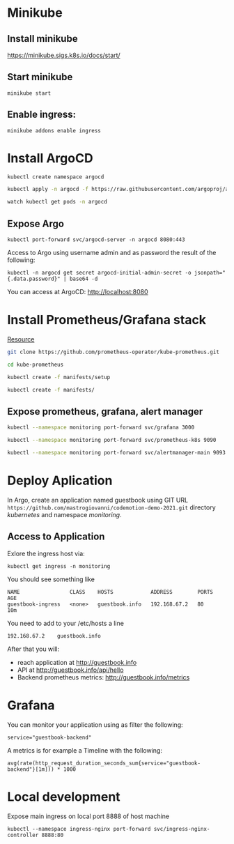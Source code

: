 # Minikube

## Install minikube

https://minikube.sigs.k8s.io/docs/start/

## Start minikube

`minikube start`

## Enable ingress: 

`minikube addons enable ingress`
# Install ArgoCD

```bash
kubectl create namespace argocd

kubectl apply -n argocd -f https://raw.githubusercontent.com/argoproj/argo-cd/stable/manifests/install.yaml

watch kubectl get pods -n argocd
```

## Expose Argo

`kubectl port-forward svc/argocd-server -n argocd 8080:443`

Access to Argo using username admin and as password the result of the following:

`kubectl -n argocd get secret argocd-initial-admin-secret -o jsonpath="{.data.password}" | base64 -d`

You can access at ArgoCD: [http://localhost:8080](http://localhost:8080)
# Install Prometheus/Grafana stack

[Resource](https://computingforgeeks.com/setup-prometheus-and-grafana-on-kubernetes/)

```bash
git clone https://github.com/prometheus-operator/kube-prometheus.git

cd kube-prometheus

kubectl create -f manifests/setup

kubectl create -f manifests/
```

## Expose prometheus, grafana, alert manager

```bash
kubectl --namespace monitoring port-forward svc/grafana 3000

kubectl --namespace monitoring port-forward svc/prometheus-k8s 9090

kubectl --namespace monitoring port-forward svc/alertmanager-main 9093
```

# Deploy Aplication

In Argo, create an application named guestbook using GIT URL `https://github.com/mastrogiovanni/codemotion-demo-2021.git` directory *kubernetes* and namespace *monitoring*.

## Access to Application

Exlore the ingress host via:

`kubectl get ingress -n monitoring`

You should see something like 

```
NAME                CLASS    HOSTS            ADDRESS        PORTS   AGE
guestbook-ingress   <none>   guestbook.info   192.168.67.2   80      10m
```

You need to add to your /etc/hosts a line

```
192.168.67.2    guestbook.info
```

After that you will:
- reach application at http://guestbook.info
- API at http://guestbook.info/api/hello
- Backend prometheus metrics: http://guestbook.info/metrics

# Grafana

You can monitor your application using as filter the following:

```
service="guestbook-backend"
```

A metrics is for example a Timeline with the following:

`avg(rate(http_request_duration_seconds_sum{service="guestbook-backend"}[1m])) * 1000`

# Local development

Expose main ingress on local port 8888 of host machine

`kubectl --namespace ingress-nginx port-forward svc/ingress-nginx-controller 8888:80`
